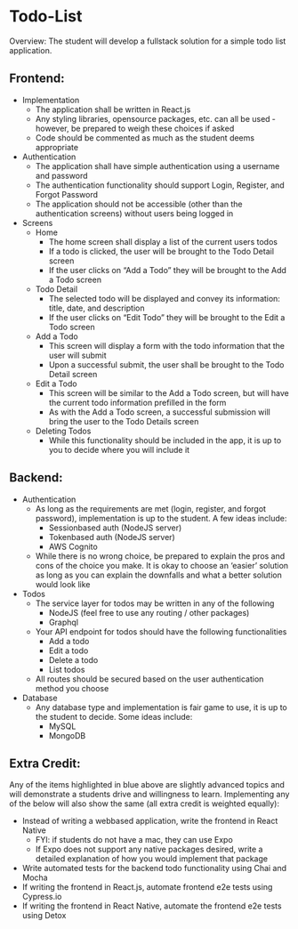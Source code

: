# Todo-List

Overview: The student will develop a full­stack solution for a simple todo list application.

## Frontend:
* Implementation
    * The application shall be written in React.js
    * Any styling libraries, open­source packages, etc. can all be used ­ however, be prepared to weigh these choices if asked
    * Code should be commented as much as the student deems appropriate
* Authentication
    * The application shall have simple authentication using a username and password
    * The authentication functionality should support Login, Register, and
Forgot Password
    * The application should not be accessible (other than the authentication screens) without users being logged in
* Screens
    * Home
        * The home screen shall display a list of the current users todos
        * If a todo is clicked, the user will be brought to the Todo Detail screen
        * If the user clicks on “Add a Todo” they will be brought to the Add a Todo screen
    * Todo Detail
        * The selected todo will be displayed and convey its information: title, date, and description
        * If the user clicks on “Edit Todo” they will be brought to the Edit a Todo screen
    * Add a Todo
        * This screen will display a form with the todo information that the user will submit
        * Upon a successful submit, the user shall be brought to the Todo Detail screen
    * Edit a Todo
        * This screen will be similar to the Add a Todo screen, but will have the current todo information pre­filled in the form
        * As with the Add a Todo screen, a successful submission will bring the user to the Todo Details screen
    * Deleting Todos
        * While this functionality should be included in the app, it is up to you to decide where you will include it
## Backend:
* Authentication
    * As long as the requirements are met (login, register, and forgot password), implementation is up to the student. A few ideas include:
        * Session­based auth (NodeJS server)
        * Token­based auth (NodeJS server)
        * AWS Cognito
    * While there is no wrong choice, be prepared to explain the pros and cons of the choice you make. It is okay to choose an ‘easier’ solution as long as you can explain the downfalls and what a better solution would look like
* Todos
    * The service layer for todos may be written in any of the following
        * NodeJS (feel free to use any routing / other packages)
        * Graphql
    * Your API endpoint for todos should have the following functionalities
        * Add a todo
        * Edit a todo
        * Delete a todo
        * List todos
    * All routes should be secured based on the user authentication method you choose
* Database
    * Any database type and implementation is fair game to use, it is up to the student to decide. Some ideas include:
        * MySQL
        * MongoDB
## Extra Credit: 
Any of the items highlighted in blue above are slightly advanced topics and will demonstrate a students drive and willingness to learn. Implementing any of the below will also show the same (all extra credit is weighted equally):
* Instead of writing a web­based application, write the frontend in React Native
    * FYI: if students do not have a mac, they can use Expo
    * If Expo does not support any native packages desired, write a detailed explanation of how you would implement that package
* Write automated tests for the backend todo functionality using Chai and Mocha
* If writing the frontend in React.js, automate frontend e2e tests using Cypress.io
* If writing the frontend in React Native, automate the frontend e2e tests using Detox